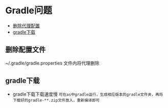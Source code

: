 # Gradle问题

+ [删除代理配置](#删除代理配置)
+ [gradle下载](#gradle下载)

## 删除配置文件
~/.gradle/gradle.properties
文件内将代理删除

## gradle下载
+ gradle下载下载速度慢
`可在as中gradle运行，生成相应版本的gradle文件夹，再将下载好的gradle-**.zip文件放入，重新编译即可`